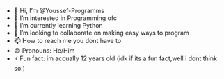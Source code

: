 - 👋 Hi, I’m @Youssef-Programms
- 👀 I’m interested in Programming ofc
- 🌱 I’m currently learning Python
- 💞️ I’m looking to collaborate on making easy ways to program
- 📫 How to reach me you dont have to
- 😄 Pronouns: He/Him
- ⚡ Fun fact: im accually 12 years old (idk if its a fun fact,well i dont think so:)
  

<!---
Youssef-Programms/Youssef-Programms is a ✨ special ✨ repository because its `README.md` (this file) appears on your GitHub profile.
You can click the Preview link to take a look at your changes.
--->
